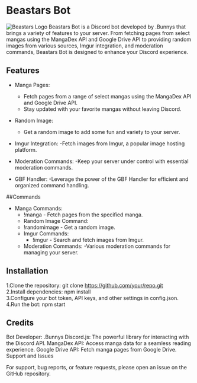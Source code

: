 # Beastars Bot
![Beastars Logo](https://upload.wikimedia.org/wikipedia/commons/thumb/a/aa/BEASTARS_logo.svg/2560px-BEASTARS_logo.svg.png)
Beastars Bot is a Discord bot developed by .Bunnys that brings a variety of features to your server. From fetching pages from select mangas using the MangaDex API and Google Drive API to providing random images from various sources, Imgur integration, and moderation commands, Beastars Bot is designed to enhance your Discord experience.

## Features
- Manga Pages:
  - Fetch pages from a range of select mangas using the MangaDex API and Google Drive API.
  - Stay updated with your favorite mangas without leaving Discord.

- Random Image:
  - Get a random image to add some fun and variety to your server.
 
- Imgur Integration:
  -Fetch images from Imgur, a popular image hosting platform.
  
- Moderation Commands:
  -Keep your server under control with essential moderation commands.
  
- GBF Handler:
  -Leverage the power of the GBF Handler for efficient and organized command handling.
  
##Commands
- Manga Commands:
  - !manga - Fetch pages from the specified manga. 
  - Random Image Command:
  - !randomimage - Get a random image.
  - Imgur Commands:
    - !imgur  - Search and fetch images from Imgur.
  - Moderation Commands:
    -Various moderation commands for managing your server.

## Installation
1.Clone the repository: git clone https://github.com/your/repo.git <br>
2.Install dependencies: npm install <br>
3.Configure your bot token, API keys, and other settings in config.json. <br>
4.Run the bot: npm start <br>

## Credits
Bot Developer: .Bunnys
Discord.js: The powerful library for interacting with the Discord API.
MangaDex API: Access manga data for a seamless reading experience.
Google Drive API: Fetch manga pages from Google Drive.
Support and Issues

For support, bug reports, or feature requests, please open an issue on the GitHub repository.
